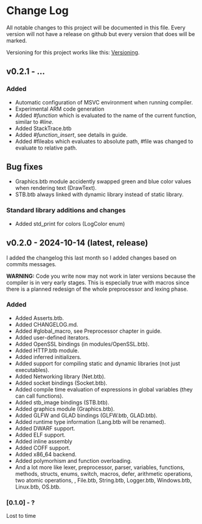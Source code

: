 
# Change Log
All notable changes to this project will be documented in this file. Every version will not have a release on github but every version that does will be marked.
 
Versioning for this project works like this: [Versioning](/docs/details/05-Versioning.md).
 
## v0.2.1 - ...

### Added
- Automatic configuration of MSVC environment when running compiler.
- Experimental ARM code generation
- Added *#function* which is evaluated to the name of the current function, similar to *#line*.
- Added StackTrace.btb
- Added *#function_insert*, see details in guide.
- Added #fileabs which evaluates to absolute path, #file was changed to evaluate to relative path.

## Bug fixes
- Graphics.btb module accidently swapped green and blue color values when rendering text (DrawText).
- STB.btb always linked with dynamic library instead of static library.

### Standard library additions and changes
- Added std_print for colors (LogColor enum)
 
## v0.2.0 - 2024-10-14 (**latest**, **release**)
I added the changelog this last month so I added changes based on commits messages.

**WARNING:** Code you write now may not work in later versions because the compiler is in very early stages. This is especially true with macros since there is a planned redesign of the whole preprocessor and lexing phase.

### Added
- Added Asserts.btb.
- Added CHANGELOG.md.
- Added #global_macro, see Preprocessor chapter in guide.
- Added user-defined iterators.
- Added OpenSSL bindings (in modules/OpenSSL.btb).
- Added HTTP.btb module.
- Added inferred initializers.
- Added support for compiling static and dynamic libraries (not just executables).
- Added Networking library (Net.btb).
- Added socket bindings (Socket.btb).
- Added compile time evaluation of expressions in global variables (they can call functions).
- Added stb_image bindings (STB.btb).
- Added graphics module (Graphics.btb).
- Added GLFW and GLAD bindings (GLFW.btb, GLAD.btb).
- Added runtime type information (Lang.btb will be renamed).
- Added DWARF support.
- Added ELF support.
- Added inline assembly
- Added COFF support.
- Added x86_64 backend.
- Added polymorhism and function overloading.
- And a lot more like lexer, preprocessor, parser, variables, functions, methods, structs, enums, switch, macros, defer, arithmetic operations, two atomic operations, , File.btb, String.btb, Logger.btb, Windows.btb, Linux.btb, OS.btb.

### [0.1.0] - ?
Lost to time